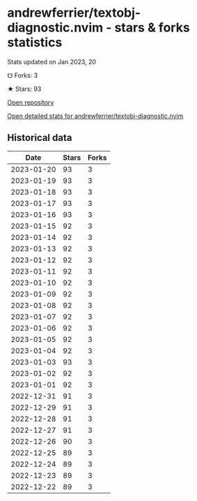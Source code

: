 # andrewferrier/textobj-diagnostic.nvim - stars & forks statistics

Stats updated on Jan 2023, 20

☋ Forks: 3

★ Stars: 93

[Open repository](https://github.com/andrewferrier/textobj-diagnostic.nvim)

[Open detailed stats for andrewferrier/textobj-diagnostic.nvim](https://reviewgithub.com/rep/andrewferrier/textobj-diagnostic.nvim)

## Historical data
| Date | Stars | Forks |
|------|-------|-------|
| 2023-01-20 | 93 | 3 | 
| 2023-01-19 | 93 | 3 | 
| 2023-01-18 | 93 | 3 | 
| 2023-01-17 | 93 | 3 | 
| 2023-01-16 | 93 | 3 | 
| 2023-01-15 | 92 | 3 | 
| 2023-01-14 | 92 | 3 | 
| 2023-01-13 | 92 | 3 | 
| 2023-01-12 | 92 | 3 | 
| 2023-01-11 | 92 | 3 | 
| 2023-01-10 | 92 | 3 | 
| 2023-01-09 | 92 | 3 | 
| 2023-01-08 | 92 | 3 | 
| 2023-01-07 | 92 | 3 | 
| 2023-01-06 | 92 | 3 | 
| 2023-01-05 | 92 | 3 | 
| 2023-01-04 | 92 | 3 | 
| 2023-01-03 | 93 | 3 | 
| 2023-01-02 | 92 | 3 | 
| 2023-01-01 | 92 | 3 | 
| 2022-12-31 | 91 | 3 | 
| 2022-12-29 | 91 | 3 | 
| 2022-12-28 | 91 | 3 | 
| 2022-12-27 | 91 | 3 | 
| 2022-12-26 | 90 | 3 | 
| 2022-12-25 | 89 | 3 | 
| 2022-12-24 | 89 | 3 | 
| 2022-12-23 | 89 | 3 | 
| 2022-12-22 | 89 | 3 | 

